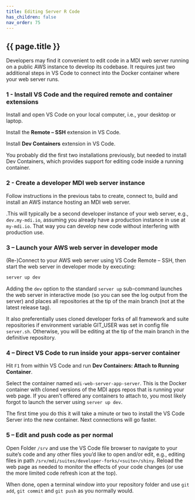 ```yaml
---
title: Editing Server R Code
has_children: false
nav_order: 75
---
```


## {{ page.title }}

Developers may find it convenient to edit code in a MDI web server running on a public AWS instance to develop its codebase. It requires just two additional steps in VS Code to connect into the Docker container where your web server runs. 

### 1 - Install VS Code and the required remote and container extensions

Install and open VS Code on your local computer, i.e., your desktop or laptop.

Install the **Remote – SSH** extension in VS Code.

Install **Dev Containers** extension in VS Code.

You probably did the first two installations previously, but needed to install Dev Containers, which provides support for editing code inside a running container.

### 2 - Create a developer MDI web server instance

Follow instructions in the previous tabs to create, connect to, build and install an AWS instance hosting an MDI web server. 

.This will typically be a second developer instance of your web server, e.g., `dev.my-mdi.io`, assuming you already have a production instance in use at `my-mdi.io`. That way you can develop new code without interfering with production use.

### 3 – Launch your AWS web server in developer mode

(Re-)Connect to your AWS web server using VS Code Remote – SSH, then start the web server in developer mode by executing:

```sh
server up dev
```

Adding the `dev` option to the standard `server up` sub-command launches the web server in interactive mode (so you can see the log output from the server) and places all repositories at the tip of the main branch (not at the latest release tag). 

It also preferentially uses cloned developer forks of all framework and suite repositories if environment variable GIT_USER was set in config file `server.sh`. Otherwise, you will be editing at the tip of the main branch in the definitive repository. 

### 4 – Direct VS Code to run inside your apps-server container

Hit `F1` from within VS Code and run **Dev Containers: Attach to Running Container**. 

Select the container named `mdi-web-server-app-server`. This is the Docker container with cloned versions of the MDI apps repos that is running your web page. If you aren’t offered any containers to attach to, you most likely forgot to launch the server using `server up dev`.

The first time you do this it will take a minute or two to install the VS Code Server into the new container. Next connections will go faster.

### 5 – Edit and push code as per normal

Open Folder `/srv` and use the VS Code file browser to navigate to your suite’s code and any other files you’d like to open and/or edit, e.g., editing files in path `/srv/mdi/suites/developer-forks/<suite>/shiny`. Reload the web page as needed to monitor the effects of your code changes (or use the more limited code refresh icon at the top).

When done, open a terminal window into your repository folder and use `git add`, `git commit` and `git push` as you normally would.
